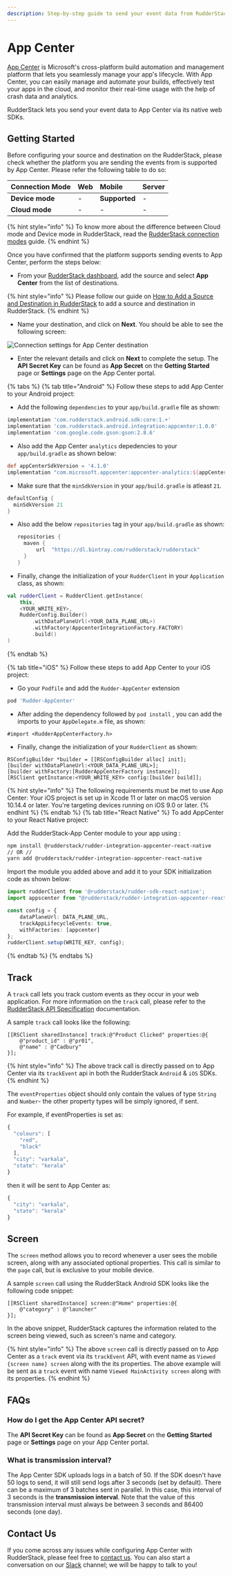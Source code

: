```yaml
---
description: Step-by-step guide to send your event data from RudderStack to App Center
---
```


# App Center

[App Center](https://appcenter.ms/) is Microsoft's cross-platform build automation and management platform that lets you seamlessly manage your app's lifecycle. With App Center, you can easily manage and automate your builds, effectively test your apps in the cloud, and monitor their real-time usage with the help of crash data and analytics.

RudderStack lets you send your event data to App Center via its native web SDKs.

## Getting Started

Before configuring your source and destination on the RudderStack, please check whether the platform you are sending the events from is supported by App Center. Please refer the following table to do so:

| **Connection Mode** | **Web** | **Mobile** | **Server** |
| :--- | :--- | :--- | :--- |
| **Device mode** | - | **Supported** | - |
| **Cloud mode** | - | - | - |

{% hint style="info" %}
To know more about the difference between Cloud mode and Device mode in RudderStack, read the [RudderStack connection modes](https://docs.rudderstack.com/get-started/rudderstack-connection-modes) guide.
{% endhint %}

Once you have confirmed that the platform supports sending events to App Center, perform the steps below:

* From your [RudderStack dashboard](https://app.rudderstack.com/), add the source and select **App Center** from the list of destinations.

{% hint style="info" %}
Please follow our guide on [How to Add a Source and Destination in RudderStack](https://docs.rudderstack.com/how-to-guides/adding-source-and-destination-rudderstack) to add a source and destination in RudderStack.
{% endhint %}

* Name your destination, and click on **Next**. You should be able to see the following screen:

![Connection settings for App Center destination](../.gitbook/assets/appcenter.png)

* Enter the relevant details and click on **Next** to complete the setup. The **API Secret Key** can be found as **App Secret** on the **Getting Started** page or **Settings** page on the App Center portal.

{% tabs %}
{% tab title="Android" %}
Follow these steps to add App Center to your Android project:

* Add the following `dependencies` to your `app/build.gradle` file as shown:

```groovy
implementation 'com.rudderstack.android.sdk:core:1.+'
implementation 'com.rudderstack.android.integration:appcenter:1.0.0'
implementation 'com.google.code.gson:gson:2.8.6'
```

* Also add the App Center `analytics` depedencies to your `app/build.gradle` as shown below:

```groovy
def appCenterSdkVersion = '4.1.0'
implementation "com.microsoft.appcenter:appcenter-analytics:${appCenterSdkVersion}"
```

* Make sure that the `minSdkVersion` in your `app/build.gradle` is atleast `21`.

```groovy
defaultConfig {
  minSdkVersion 21
}
```

* Also add the below `repositories` tag in your `app/build.gradle` as shown:

  ```groovy
  repositories {
    maven {
        url  "https://dl.bintray.com/rudderstack/rudderstack"
    }
  }
  ```

* Finally, change the initialization of your `RudderClient` in your `Application` class, as shown:

```kotlin
val rudderClient = RudderClient.getInstance(
    this,
    <YOUR_WRITE_KEY>,
    RudderConfig.Builder()
        .withDataPlaneUrl(<YOUR_DATA_PLANE_URL>)
        .withFactory(AppcenterIntegrationFactory.FACTORY)
        .build()
)
```
{% endtab %}

{% tab title="iOS" %}
Follow these steps to add App Center to your iOS project:

* Go your `Podfile` and add the `Rudder-AppCenter` extension

```ruby
pod 'Rudder-AppCenter'
```

* After adding the dependency followed by `pod install` , you can add the imports to your `AppDelegate.m` file, as shown:

```text
#import <RudderAppCenterFactory.h>
```

* Finally, change the initialization of your `RudderClient` as shown:

```text
RSConfigBuilder *builder = [[RSConfigBuilder alloc] init];
[builder withDataPlaneUrl:<YOUR_DATA_PLANE_URL>];
[builder withFactory:[RudderAppCenterFactory instance]];
[RSClient getInstance:<YOUR_WRITE_KEY> config:[builder build]];
```

{% hint style="info" %}
The following requirements must be met to use App Center: Your iOS project is set up in Xcode 11 or later on macOS version 10.14.4 or later. You're targeting devices running on iOS 9.0 or later.
{% endhint %}
{% endtab %}
{% tab title="React Native" %}
To add AppCenter to your React Native project:

Add the RudderStack-App Center module to your app using :

```bash
npm install @rudderstack/rudder-integration-appcenter-react-native
// OR //
yarn add @rudderstack/rudder-integration-appcenter-react-native
```

Import the module you added above and add it to your SDK initialization code as shown below:

```typescript
import rudderClient from '@rudderstack/rudder-sdk-react-native';
import appscenter from "@rudderstack/rudder-integration-appcenter-react-native";

const config = {
    dataPlaneUrl: DATA_PLANE_URL,
    trackAppLifecycleEvents: true,
    withFactories: [appcenter]
};
rudderClient.setup(WRITE_KEY, config);
```
{% endtab %}
{% endtabs %}

## Track

A `track` call lets you track custom events as they occur in your web application. For more information on the `track` call, please refer to the [RudderStack API Specification](https://docs.rudderstack.com/rudderstack-api-spec) documentation.

A sample `track` call looks like the following:

```text
[[RSClient sharedInstance] track:@"Product Clicked" properties:@{
    @"product_id" : @"pr01",
    @"name" : @"Cadbury"
}];
```

{% hint style="info" %}
The above track call is directly passed on to App Center via its `trackEvent` api in both the RudderStack `Android` & `iOS` SDKs.
{% endhint %}

The `eventProperties` object should only contain the values of type `String` and `Number`- the other property types will be simply ignored, if sent.

For example, if eventProperties is set as:

```javascript
{
  "colours": [
    "red",
    "black"
  ],
  "city": "varkala",
  "state": "kerala"
}
```

then it will be sent to App Center as:

```javascript
{
  "city": "varkala",
  "state": "kerala"
}
```

## Screen

The `screen` method allows you to record whenever a user sees the mobile screen, along with any associated optional properties. This call is similar to the `page` call, but is exclusive to your mobile device.

A sample `screen` call using the RudderStack Android SDK looks like the following code snippet:

```text
[[RSClient sharedInstance] screen:@"Home" properties:@{
    @"category" : @"launcher"
}];
```

In the above snippet, RudderStack captures the information related to the screen being viewed, such as screen's name and category.

{% hint style="info" %}
The above `screen` call is directly passed on to App Center as a `track` event via its `trackEvent` API, with event name as `Viewed {screen name} screen` along with the its properties. The above example will be sent as a `track` event with name `Viewed MainActivity screen` along with its properties.
{% endhint %}

## FAQs

### How do I get the App Center API secret?

The **API Secret Key** can be found as **App Secret** on the **Getting Started** page or **Settings** page on your App Center portal.

### What is transmission interval?

The App Center SDK uploads logs in a batch of 50. If the SDK doesn't have 50 logs to send, it will still send logs after 3 seconds \(set by default\). There can be a maximum of 3 batches sent in parallel. In this case, this interval of 3 seconds is the **transmission interval**. Note that the value of this transmission interval must always be between 3 seconds and 86400 seconds \(one day\).

## Contact Us

If you come across any issues while configuring App Center with RudderStack, please feel free to [contact us](mailto:%20docs@rudderstack.com). You can also start a conversation on our [Slack](https://resources.rudderstack.com/join-rudderstack-slack) channel; we will be happy to talk to you!

